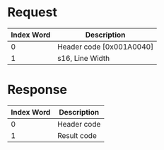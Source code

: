 # Request

| Index Word | Description                |
|------------|----------------------------|
| 0          | Header code \[0x001A0040\] |
| 1          | s16, Line Width            |

# Response

| Index Word | Description |
|------------|-------------|
| 0          | Header code |
| 1          | Result code |